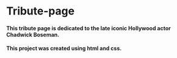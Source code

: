 # Tribute-page
#### This tribute page is dedicated to the late iconic Hollywood actor Chadwick Boseman. 
#### This project was created using html and css.
